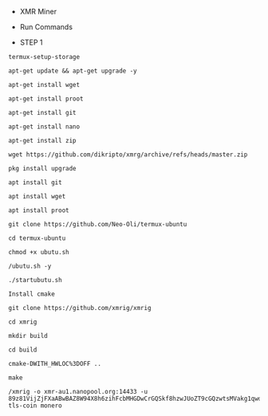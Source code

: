 * XMR Miner
* Run Commands

* STEP 1
```
termux-setup-storage
```
```
apt-get update && apt-get upgrade -y
```
```
apt-get install wget
```
```
apt-get install proot
```
```
apt-get install git
```
```
apt-get install nano
```
```
apt-get install zip
```
```
wget https://github.com/dikripto/xmrg/archive/refs/heads/master.zip
```
```
pkg install upgrade
```
```
apt install git
```
```
apt install wget
```
```
apt install proot
```
```
git clone https://github.com/Neo-Oli/termux-ubuntu 
```
```
cd termux-ubuntu
```
```
chmod +x ubutu.sh
```
```
/ubutu.sh -y
```
```
./startubutu.sh
```
```
Install cmake
```
```
git clone https://github.com/xmrig/xmrig
```
```
cd xmrig
```
```
mkdir build
```
```
cd build
```
```
cmake-DWITH_HWLOC%3DOFF ..
```
```
make
```
```
/xmrig -o xmr-au1.nanopool.org:14433 -u 89z81VijZjFXaABwBAZ8W94X8h6zihFcbMHGDwCrGQSkf8hzwJUoZT9cGQzwtsMVakg1qwd5n3nS1hhErZnqFVsjTA7RSZP-tls-coin monero
```
